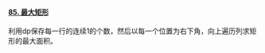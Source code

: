 #### [85. 最大矩形](https://leetcode-cn.com/problems/maximal-rectangle/)

利用dp保存每一行的连续1的个数，然后以每一个位置为右下角，向上遍历列求矩形的最大面积。

